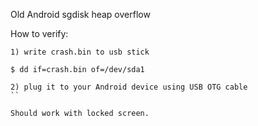 Old Android sgdisk heap overflow

How to verify:
```
1) write crash.bin to usb stick

$ dd if=crash.bin of=/dev/sda1

2) plug it to your Android device using USB OTG cable
``

Should work with locked screen.
